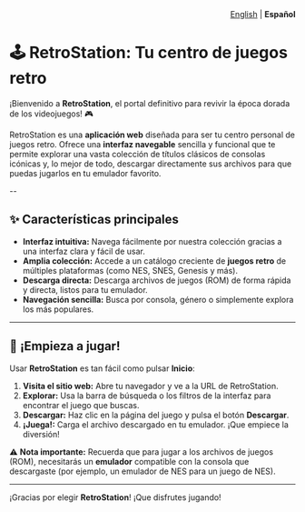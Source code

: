 <div align="right">
  <a href="README.md">English</a> | <b>Español</b>
</div>

# 🕹️ RetroStation: Tu centro de juegos retro

¡Bienvenido a **RetroStation**, el portal definitivo para revivir la época dorada de los videojuegos! 🎮

RetroStation es una **aplicación web** diseñada para ser tu centro personal de juegos retro. Ofrece una **interfaz navegable** sencilla y funcional que te permite explorar una vasta colección de títulos clásicos de consolas icónicas y, lo mejor de todo, descargar directamente sus archivos para que puedas jugarlos en tu emulador favorito.

--

## ✨ Características principales

* **Interfaz intuitiva:** Navega fácilmente por nuestra colección gracias a una interfaz clara y fácil de usar.
* **Amplia colección:** Accede a un catálogo creciente de **juegos retro** de múltiples plataformas (como NES, SNES, Genesis y más).
* **Descarga directa:** Descarga archivos de juegos (ROM) de forma rápida y directa, listos para tu emulador.
* **Navegación sencilla:** Busca por consola, género o simplemente explora los más populares.

---

## 🚀 ¡Empieza a jugar!

Usar **RetroStation** es tan fácil como pulsar **Inicio**:

1. **Visita el sitio web:** Abre tu navegador y ve a la URL de RetroStation.
2. **Explorar:** Usa la barra de búsqueda o los filtros de la interfaz para encontrar el juego que buscas.
3. **Descargar:** Haz clic en la página del juego y pulsa el botón **Descargar**.
4. **¡Juega!:** Carga el archivo descargado en tu emulador. ¡Que empiece la diversión!

⚠️ **Nota importante:** Recuerda que para jugar a los archivos de juegos (ROM), necesitarás un **emulador** compatible con la consola que descargaste (por ejemplo, un emulador de NES para un juego de NES).

---

¡Gracias por elegir **RetroStation**! ¡Que disfrutes jugando!
